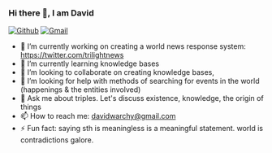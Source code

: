 ### Hi there 👋, I am David
[![Github](https://img.shields.io/badge/-Github-000?style=flat&logo=Github&logoColor=white)](https://github.com/Davidwarchy)
[![Gmail](https://img.shields.io/badge/-Gmail-c14438?style=flat&logo=Gmail&logoColor=white)](mailto:davidwarchy@gmail.com)

- 🔭 I’m currently working on creating a world news response system: https://twitter.com/trilightnews 
- 🌱 I’m currently learning knowledge bases
- 👯 I’m looking to collaborate on creating knowledge bases, 
- 🤔 I’m looking for help with methods of searching for events in the world (happenings & the entities involved)
- 💬 Ask me about triples. Let's discuss existence, knowledge, the origin of things
- 📫 How to reach me: davidwarchy@gmail.com
- ⚡ Fun fact: saying sth is meaningless is a meaningful statement. world is contradictions galore.
